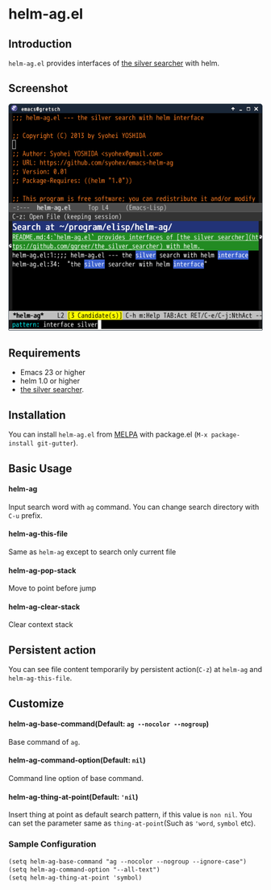 # helm-ag.el

## Introduction
`helm-ag.el` provides interfaces of [the silver searcher](https://github.com/ggreer/the_silver_searcher) with helm.


## Screenshot

![helm-ag](image/helm-ag.png)


## Requirements

* Emacs 23 or higher
* helm 1.0 or higher
* [the silver searcher](https://github.com/ggreer/the_silver_searcher).


## Installation

You can install `helm-ag.el` from [MELPA](https://github.com/milkypostman/melpa.git) with package.el (`M-x package-install git-gutter`).


## Basic Usage

#### helm-ag

Input search word with `ag` command. You can change search directory
with `C-u` prefix.

#### helm-ag-this-file

Same as `helm-ag` except to search only current file

#### helm-ag-pop-stack

Move to point before jump

#### helm-ag-clear-stack

Clear context stack


## Persistent action

You can see file content temporarily by persistent action(`C-z`)
at `helm-ag` and `helm-ag-this-file`.


## Customize

#### helm-ag-base-command(Default: `ag --nocolor --nogroup`)

Base command of `ag`.

#### helm-ag-command-option(Default: `nil`)

Command line option of base command.

#### helm-ag-thing-at-point(Default: `'nil`)

Insert thing at point as default search pattern, if this value is `non nil`.
You can set the parameter same as `thing-at-point`(Such as `'word`, `symbol` etc).

### Sample Configuration

````elisp
(setq helm-ag-base-command "ag --nocolor --nogroup --ignore-case")
(setq helm-ag-command-option "--all-text")
(setq helm-ag-thing-at-point 'symbol)
````
